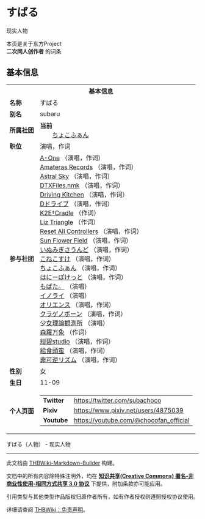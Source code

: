 # すばる

<!-- source html: G:\repos\THBWiki-Markdown-Builder\THBWikiMarkdown\Temp\main\f\f6\ns0%3A%E3%81%99%E3%81%B0%E3%82%8B.html -->

现实人物

本页是关于东方Project  
 **二次同人创作者** 的词条

## 基本信息

<table><tbody><tr><th colspan="3">基本信息</th></tr><tr><td class="label"><b>名称</b></td><td> すばる </td></tr><tr><td class="label"><b>别名</b></td><td>subaru</td></tr><tr><td class="label"><b>所属社团</b></td><td><b>当前</b><div style="margin-left:2em;"><a href="./ちょこふぁん.md" title="ちょこふぁん">ちょこふぁん</a></div></td></tr><tr><td class="label"><b>职位</b></td><td>演唱，作词</td></tr><tr><td class="label"><b>参与社团</b></td><td><a href="./A-One.md" title="A-One">A-One</a> （演唱，作词）<br><a href="./Amateras_Records.md" title="Amateras Records">Amateras Records</a> （演唱，作词）<br><a href="./Astral_Sky.md" title="Astral Sky">Astral Sky</a> （演唱，作词）<br><a href="./DTXFiles.nmk.md" title="DTXFiles.nmk">DTXFiles.nmk</a> （演唱，作词）<br><a href="./Driving_Kitchen.md" title="Driving Kitchen">Driving Kitchen</a> （演唱，作词）<br><a href="./Dドライブ.md" title="Dドライブ">Dドライブ</a> （演唱，作词）<br><a href="./K2E†Cradle.md" title="K2E†Cradle">K2E†Cradle</a> （作词）<br><a href="./Liz_Triangle.md" title="Liz Triangle">Liz Triangle</a> （作词）<br><a href="./Reset_All_Controllers.md" title="Reset All Controllers">Reset All Controllers</a> （演唱，作词）<br><a href="./Sun_Flower_Field.md" title="Sun Flower Field">Sun Flower Field</a> （演唱，作词）<br><a href="./いぬみぎさうんど.md" title="いぬみぎさうんど">いぬみぎさうんど</a> （演唱，作词）<br><a href="./こねこすけ.md" title="こねこすけ">こねこすけ</a> （演唱，作词）<br><a href="./ちょこふぁん.md" title="ちょこふぁん">ちょこふぁん</a> （演唱，作词）<br><a href="./はにーぽけっと.md" title="はにーぽけっと">はにーぽけっと</a> （演唱，作词）<br><a href="./もぱた。.md" title="もぱた。">もぱた。</a> （演唱）<br><a href="./イノライ.md" title="イノライ">イノライ</a> （演唱）<br><a href="./オリエンス.md" title="オリエンス">オリエンス</a> （演唱，作词）<br><a href="./クラゲノボーン.md" title="クラゲノボーン">クラゲノボーン</a> （演唱，作词）<br><a href="./少女理論観測所.md" title="少女理論観測所">少女理論観測所</a> （演唱）<br><a href="./森羅万象.md" title="森羅万象">森羅万象</a> （作词）<br><a href="./紺碧studio.md" title="紺碧studio">紺碧studio</a> （演唱，作词）<br><a href="./給食頭蛮.md" title="給食頭蛮">給食頭蛮</a> （演唱，作词）<br><a href="./非可逆リズム.md" title="非可逆リズム">非可逆リズム</a> （演唱，作词）</td></tr><tr><td class="label"><b>性别</b></td><td>女</td></tr><tr><td class="label"><b>生日</b></td><td>11-09</td></tr><tr><td class="label"><b>个人页面</b></td><td><table border="0" cellspacing="0" cellpadding="0"><tbody><tr><td><b>Twitter</b></td><td><a rel="nofollow" class="external free" href="https://twitter.com/subachoco">https://twitter.com/subachoco</a></td></tr><tr><td><b>Pixiv</b></td><td><a rel="nofollow" class="external free" href="https://www.pixiv.net/users/4875039">https://www.pixiv.net/users/4875039</a></td></tr><tr><td><b>Youtube</b></td><td><a rel="nofollow" class="external free" href="https://youtube.com/@chocofan_official">https://youtube.com/@chocofan_official</a></td></tr></tbody></table></td></tr></tbody></table>

すばる（人物） - 现实人物




---

此文档由 [THBWiki-Markdown-Builder](https://github.com/Delsin-Yu/THBWiki-Markdown-Builder) 构建。

文档中的所有内容除特殊注明外，均在 [**知识共享(Creative Commons) 署名-非商业性使用-相同方式共享 3.0 协议**](https://creativecommons.org/licenses/by-sa/3.0/deed.zh-hans) 下提供，附加条款亦可能应用。

引用类型与其他类型作品版权归原作者所有，如有作者授权则遵照授权协议使用。

详细请查阅 [THBWiki：免责声明](https://thbwiki.cc/THBWiki:%E5%85%8D%E8%B4%A3%E5%A3%B0%E6%98%8E)。

